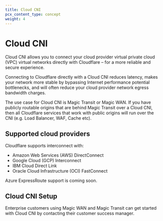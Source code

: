```yaml
---
title: Cloud CNI
pcx_content_type: concept
weight: 4
---
```


# Cloud CNI

Cloud CNI allows you to connect your cloud provider virtual private cloud (VPC) virtual networks directly with Cloudflare – for a more reliable and secure experience.

Connecting to Cloudflare directly with a Cloud CNI reduces latency, makes your network more stable by bypassing Internet performance potential bottlenecks, and will often reduce your cloud provider network egress bandwidth charges.

The use case for Cloud CNI is Magic Transit or Magic WAN. If you have publicly routable origins that are behind Magic Transit over a Cloud CNI, then all Cloudflare services that work with public origins will run over the CNI (e.g. Load Balancer, WAF, Cache etc).

## Supported cloud providers

Cloudflare supports interconnect with:
- Amazon Web Services (AWS) DirectConnect
- Google Cloud (GCP) Interconnect
- IBM Cloud Direct Link
- Oracle Cloud Infrastructure (OCI) FastConnect

Azure ExpressRoute support is coming soon.

## Cloud CNI Setup

Enterprise customers using Magic WAN and Magic Transit can get started with Cloud CNI by contacting their customer success manager.